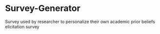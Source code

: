 # Survey-Generator
Survey used by researcher to personalize their own academic prior beliefs elicitation survey
